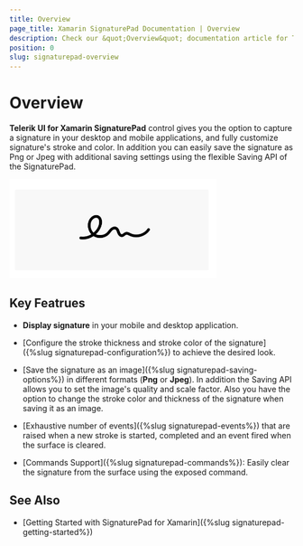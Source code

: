 ```yaml
---
title: Overview
page_title: Xamarin SignaturePad Documentation | Overview
description: Check our &quot;Overview&quot; documentation article for Telerik SignaturePad for Xamarin control.
position: 0
slug: signaturepad-overview
---
```


# Overview

**Telerik UI for Xamarin SignaturePad** control gives you the option to capture a signature in your desktop and mobile applications, and fully customize signature's stroke and color. In addition you can easily save the signature as Png or Jpeg with additional saving settings using the flexible Saving API of the SignaturePad.  

![SignaturePad Overview](images/signaturepad-overview.png)

## Key Featrues

* **Display signature** in your mobile and desktop application.

* [Configure the stroke thickness and stroke color of the signature]({%slug signaturepad-configuration%}) to achieve the desired look.
 
* [Save the signature as an image]({%slug signaturepad-saving-options%}) in different formats (**Png** or **Jpeg**). In addition the Saving API allows you to set the image's quality and scale factor. Also you have the option to change the stroke color and thickness of the signature when saving it as an image.

* [Exhaustive number of events]({%slug signaturepad-events%}) that are raised when a new stroke is started, completed and an event fired when the surface is cleared.  

* [Commands Support]({%slug signaturepad-commands%}): Easily clear the signature from the surface using the exposed command. 

## See Also

- [Getting Started with SignaturePad for Xamarin]({%slug signaturepad-getting-started%})